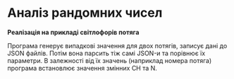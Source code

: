 # Аналіз рандомних чисел
**Реалізація на прикладі світлофорів потяга**

Програма генерує випадкові значення для двох потягів, записує дані до JSON файлів. Потім вона парсить тіж самі JSON-и та порівнює їх параметри. В залежності від їх значень (наприклад номера потяга) програма встановлює значення змінних CH та N.
